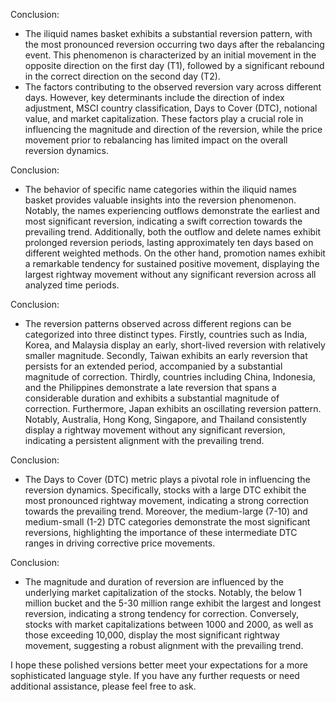 
Conclusion:
- The iliquid names basket exhibits a substantial reversion pattern, with the most pronounced reversion occurring two days after the rebalancing event. This phenomenon is characterized by an initial movement in the opposite direction on the first day (T1), followed by a significant rebound in the correct direction on the second day (T2).
- The factors contributing to the observed reversion vary across different days. However, key determinants include the direction of index adjustment, MSCI country classification, Days to Cover (DTC), notional value, and market capitalization. These factors play a crucial role in influencing the magnitude and direction of the reversion, while the price movement prior to rebalancing has limited impact on the overall reversion dynamics.

Conclusion:
- The behavior of specific name categories within the iliquid names basket provides valuable insights into the reversion phenomenon. Notably, the names experiencing outflows demonstrate the earliest and most significant reversion, indicating a swift correction towards the prevailing trend. Additionally, both the outflow and delete names exhibit prolonged reversion periods, lasting approximately ten days based on different weighted methods. On the other hand, promotion names exhibit a remarkable tendency for sustained positive movement, displaying the largest rightway movement without any significant reversion across all analyzed time periods.

Conclusion:
- The reversion patterns observed across different regions can be categorized into three distinct types. Firstly, countries such as India, Korea, and Malaysia display an early, short-lived reversion with relatively smaller magnitude. Secondly, Taiwan exhibits an early reversion that persists for an extended period, accompanied by a substantial magnitude of correction. Thirdly, countries including China, Indonesia, and the Philippines demonstrate a late reversion that spans a considerable duration and exhibits a substantial magnitude of correction. Furthermore, Japan exhibits an oscillating reversion pattern. Notably, Australia, Hong Kong, Singapore, and Thailand consistently display a rightway movement without any significant reversion, indicating a persistent alignment with the prevailing trend.

Conclusion:
- The Days to Cover (DTC) metric plays a pivotal role in influencing the reversion dynamics. Specifically, stocks with a large DTC exhibit the most pronounced rightway movement, indicating a strong correction towards the prevailing trend. Moreover, the medium-large (7-10) and medium-small (1-2) DTC categories demonstrate the most significant reversions, highlighting the importance of these intermediate DTC ranges in driving corrective price movements.

Conclusion:
- The magnitude and duration of reversion are influenced by the underlying market capitalization of the stocks. Notably, the below 1 million bucket and the 5-30 million range exhibit the largest and longest reversion, indicating a strong tendency for correction. Conversely, stocks with market capitalizations between 1000 and 2000, as well as those exceeding 10,000, display the most significant rightway movement, suggesting a robust alignment with the prevailing trend.

I hope these polished versions better meet your expectations for a more sophisticated language style. If you have any further requests or need additional assistance, please feel free to ask.
